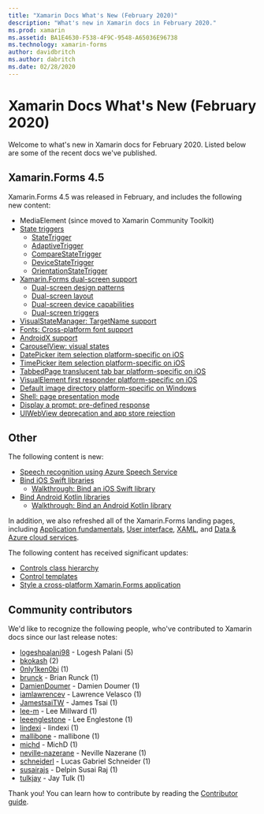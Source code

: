 ```yaml
---
title: "Xamarin Docs What's New (February 2020)"
description: "What's new in Xamarin docs in February 2020."
ms.prod: xamarin
ms.assetid: BA1E4630-F538-4F9C-9548-A65036E96738
ms.technology: xamarin-forms
author: davidbritch
ms.author: dabritch
ms.date: 02/28/2020
---
```


# Xamarin Docs What's New (February 2020)

Welcome to what's new in Xamarin docs for February 2020. Listed below are some of the recent docs we've published.

## Xamarin.Forms 4.5

Xamarin.Forms 4.5 was released in February, and includes the following new content:

- MediaElement (since moved to Xamarin Community Toolkit)
- [State triggers](~/xamarin-forms/app-fundamentals/triggers.md#state-triggers)
  - [StateTrigger](~/xamarin-forms/app-fundamentals/triggers.md#state-trigger)
  - [AdaptiveTrigger](~/xamarin-forms/app-fundamentals/triggers.md#adaptive-trigger)
  - [CompareStateTrigger](~/xamarin-forms/app-fundamentals/triggers.md#compare-state-trigger)
  - [DeviceStateTrigger](~/xamarin-forms/app-fundamentals/triggers.md#device-state-trigger)
  - [OrientationStateTrigger](~/xamarin-forms/app-fundamentals/triggers.md#orientation-state-trigger)
- [Xamarin.Forms dual-screen support](~/xamarin-forms/app-fundamentals/dual-screen/index.md)
  - [Dual-screen design patterns](~/xamarin-forms/app-fundamentals/dual-screen/design-patterns.md)
  - [Dual-screen layout](~/xamarin-forms/app-fundamentals/dual-screen/twopaneview.md)
  - [Dual-screen device capabilities](~/xamarin-forms/app-fundamentals/dual-screen/dual-screen-info.md)
  - [Dual-screen triggers](~/xamarin-forms/app-fundamentals/dual-screen/triggers.md)  
- [VisualStateManager: TargetName support](~/xamarin-forms/user-interface/visual-state-manager.md#set-state-on-multiple-elements)
- [Fonts: Cross-platform font support](~/xamarin-forms/user-interface/text/fonts.md#set-the-font-family)
- [AndroidX support](~/xamarin-forms/platform/android/androidx-migration.md)
- [CarouselView: visual states](~/xamarin-forms/user-interface/carouselview/interaction.md#define-visual-states)
- [DatePicker item selection platform-specific on iOS](~/xamarin-forms/platform/ios/datepicker-selection.md)
- [TimePicker item selection platform-specific on iOS](~/xamarin-forms/platform/ios/timepicker-selection.md)
- [TabbedPage translucent tab bar platform-specific on iOS](~/xamarin-forms/platform/ios/tabbedpage-translucent-tabbar.md)
- [VisualElement first responder platform-specific on iOS](~/xamarin-forms/platform/ios/visualelement-first-responder.md)
- [Default image directory platform-specific on Windows](~/xamarin-forms/platform/windows/default-image-directory.md)
- [Shell: page presentation mode](~/xamarin-forms/app-fundamentals/shell/pages.md#set-page-presentation-mode)
- [Display a prompt: pre-defined response](~/xamarin-forms/user-interface/pop-ups.md#display-a-prompt)
- [UIWebView deprecation and app store rejection](~/xamarin-forms/user-interface/webview.md#uiwebview-deprecation-and-app-store-rejection-itms-90809)

## Other

The following content is new:

- [Speech recognition using Azure Speech Service](~/xamarin-forms/data-cloud/azure-cognitive-services/speech-recognition.md)
- [Bind iOS Swift libraries](~/ios/platform/binding-swift/index.md)
  - [Walkthrough: Bind an iOS Swift library](~/ios/platform/binding-swift/walkthrough.md)
- [Bind Android Kotlin libraries](~/android/platform/binding-kotlin-library/index.md)
  - [Walkthrough: Bind an Android Kotlin library](~/android/platform/binding-kotlin-library/walkthrough.md)

In addition, we also refreshed all of the Xamarin.Forms landing pages, including [Application fundamentals](~/xamarin-forms/app-fundamentals/index.yml), [User interface](~/xamarin-forms/user-interface/index.yml), [XAML](~/xamarin-forms/xaml/index.yml), and [Data & Azure cloud services](~/xamarin-forms/data-cloud/index.yml).

The following content has received significant updates:

- [Controls class hierarchy](~/xamarin-forms/internals/class-hierarchy.md)
- [Control templates](~/xamarin-forms/app-fundamentals/templates/control-template.md)
- [Style a cross-platform Xamarin.Forms application](~/get-started/quickstarts/styling.md)

## Community contributors

We'd like to recognize the following people, who've contributed to Xamarin docs since our last release notes:

- [logeshpalani98](https://github.com/logeshpalani98) - Logesh Palani (5)
- [bkokash](https://github.com/bkokash) (2)
- [0nly1ken0bi](https://github.com/0nly1ken0bi) (1)
- [brunck](https://github.com/brunck) - Brian Runck (1)
- [DamienDoumer](https://github.com/DamienDoumer) - Damien Doumer (1)
- [iamlawrencev](https://github.com/iamlawrencev) - Lawrence Velasco (1)
- [JamestsaiTW](https://github.com/JamestsaiTW) - James Tsai (1)
- [lee-m](https://github.com/lee-m) - Lee Millward (1)
- [leeenglestone](https://github.com/leeenglestone) - Lee Englestone (1)
- [lindexi](https://github.com/lindexi) - lindexi (1)
- [mallibone](https://github.com/mallibone) - mallibone (1)
- [michd](https://github.com/michd) - MichD (1)
- [neville-nazerane](https://github.com/neville-nazerane) - Neville Nazerane (1)
- [schneiderl](https://github.com/schneiderl) - Lucas Gabriel Schneider (1)
- [susairajs](https://github.com/susairajs) - Delpin Susai Raj (1)
- [tulkjay](https://github.com/tulkjay) - Jay Tulk (1)

Thank you! You can learn how to contribute by reading the [Contributor guide](https://github.com/MicrosoftDocs/xamarin-docs/blob/live/CONTRIBUTING.md).
